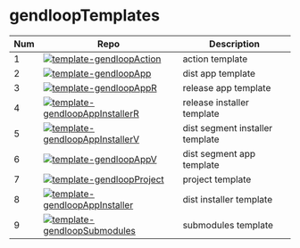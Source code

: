 # gendloopTemplates

| **Num** | **Repo** | **Description** |
| ---- | ---- | ---- |
| 1 | [![template-gendloopAction](https://img.shields.io/v/release/gendloop/template-gendloopAction?display_name=release&style=plastic&logo=github&label=template-gendloopAction&labelColor=%23bf2b1f&color=blue)](https://github.com/gendloop/template-gendloopAction)| action template |
| 2 | [![template-gendloopApp](https://img.shields.io/v/release/gendloop/template-gendloopApp?display_name=release&style=plastic&logo=github&label=template-gendloopApp&labelColor=%23bf2b1f&color=blue)](https://github.com/gendloop/template-gendloopApp)| dist app template |
| 3 | [![template-gendloopAppR](https://img.shields.io/v/release/gendloop/template-gendloopAppR?display_name=release&style=plastic&logo=github&label=template-gendloopAppR&labelColor=%23bf2b1f&color=blue)](https://github.com/gendloop/template-gendloopAppR)| release app template |
| 4 | [![template-gendloopAppInstallerR](https://img.shields.io/v/release/gendloop/template-gendloopAppInstallerR?display_name=release&style=plastic&logo=github&label=template-gendloopAppInstallerR&labelColor=%23bf2b1f&color=blue)](https://github.com/gendloop/template-gendloopAppInstallerR)| release installer template |
| 5 | [![template-gendloopAppInstallerV](https://img.shields.io/v/release/gendloop/template-gendloopAppInstallerV?display_name=release&style=plastic&logo=github&label=template-gendloopAppInstallerV&labelColor=%23bf2b1f&color=blue)](https://github.com/gendloop/template-gendloopAppInstallerV)| dist segment installer template |
| 6 | [![template-gendloopAppV](https://img.shields.io/v/release/gendloop/template-gendloopAppV?display_name=release&style=plastic&logo=github&label=template-gendloopAppV&labelColor=%23bf2b1f&color=blue)](https://github.com/gendloop/template-gendloopAppV)| dist segment app template |
| 7 | [![template-gendloopProject](https://img.shields.io/v/release/gendloop/template-gendloopProject?display_name=release&style=plastic&logo=github&label=template-gendloopProject&labelColor=%23bf2b1f&color=blue)](https://github.com/gendloop/template-gendloopProject)| project template |
| 8 | [![template-gendloopAppInstaller](https://img.shields.io/v/release/gendloop/template-gendloopAppInstaller?display_name=release&style=plastic&logo=github&label=template-gendloopAppInstaller&labelColor=%23bf2b1f&color=blue)](https://github.com/gendloop/template-gendloopAppInstaller)| dist installer template |
| 9 | [![template-gendloopSubmodules](https://img.shields.io/v/release/gendloop/template-gendloopSubmodules?display_name=release&style=plastic&logo=github&label=template-gendloopSubmodules&labelColor=%23bf2b1f&color=blue)](https://github.com/gendloop/template-gendloopSubmodules)| submodules template |
